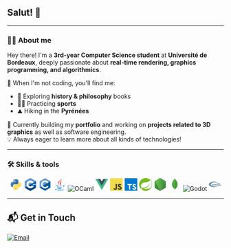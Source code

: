 ## Salut! 👋

---

### 👨‍💻 About me
Hey there! I'm a **3rd-year Computer Science student** at **Université de Bordeaux**, deeply passionate about **real-time rendering, graphics programming, and algorithmics**.

📌 When I'm not coding, you'll find me:
- 📖 Exploring **history & philosophy** books
- 🏋️‍♂️ Practicing **sports**
- ⛰️ Hiking in the **Pyrénées**

🚀 Currently building my **portfolio** and working on **projects related to 3D graphics** as well as software engineering.  
💡 Always eager to learn more about all kinds of technologies!

---

### 🛠️ Skills & tools

<p align="center">
  <img src="https://raw.githubusercontent.com/devicons/devicon/master/icons/python/python-original.svg" alt="Python" width="30"/>
  <img src="https://raw.githubusercontent.com/devicons/devicon/master/icons/cplusplus/cplusplus-original.svg" alt="C++" width="30"/>
  <img src="https://raw.githubusercontent.com/devicons/devicon/master/icons/c/c-original.svg" alt="C" width="30"/>
  <img src="https://raw.githubusercontent.com/devicons/devicon/master/icons/java/java-original.svg" alt="Java" width="30"/>
  <img src="https://upload.wikimedia.org/wikipedia/commons/f/ff/OCaml_Logo.svg" alt="OCaml" width="95"/>
  <img src="https://raw.githubusercontent.com/devicons/devicon/master/icons/vuejs/vuejs-original.svg" alt="Vue.js" width="30"/>
  <img src="https://raw.githubusercontent.com/devicons/devicon/master/icons/javascript/javascript-original.svg" alt="JavaScript" width="30"/>
  <img src="https://raw.githubusercontent.com/devicons/devicon/master/icons/typescript/typescript-original.svg" alt="TypeScript" width="30"/>
  <img src="https://raw.githubusercontent.com/devicons/devicon/master/icons/spring/spring-original.svg" alt="Spring Boot" width="30"/>
  <img src="https://raw.githubusercontent.com/devicons/devicon/master/icons/nodejs/nodejs-original.svg" alt="Node.js" width="30"/>
  <img src="https://raw.githubusercontent.com/devicons/devicon/master/icons/mongodb/mongodb-original.svg" alt="MongoDB" width="30"/>
  <img src="https://upload.wikimedia.org/wikipedia/commons/6/6a/Godot_icon.svg" alt="Godot" width="30"/>
  <img src="https://raw.githubusercontent.com/devicons/devicon/master/icons/opengl/opengl-original.svg" alt="OpenGL" width="30"/>
</p>

---

## 📬 Get in Touch
[![Email](https://img.shields.io/badge/Email-D14836?logo=gmail&logoColor=white)](mailto:douidymohammed999@gmail.com)
